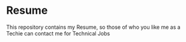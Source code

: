 # Resume
This repository contains my Resume, so those of who you like me as a Techie can contact me for Technical Jobs
